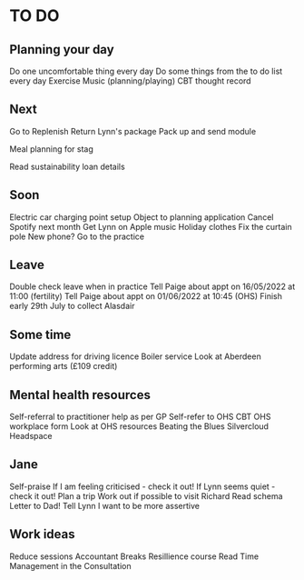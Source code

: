 # TO DO
## Planning your day
Do one uncomfortable thing every day
Do some things from the to do list every day
Exercise
Music (planning/playing)
CBT thought record

## Next
Go to Replenish
Return Lynn's package
Pack up and send module

Meal planning for stag

Read sustainability loan details

## Soon
Electric car charging point setup
Object to planning application
Cancel Spotify next month
Get Lynn on Apple music
Holiday clothes
Fix the curtain pole
New phone?
Go to the practice

## Leave
Double check leave when in practice
Tell Paige about appt on 16/05/2022 at 11:00 (fertility)
Tell Paige about appt on 01/06/2022 at 10:45 (OHS)
Finish early 29th July to collect Alasdair

## Some time
Update address for driving licence
Boiler service
Look at Aberdeen performing arts (£109 credit)

## Mental health resources
Self-referral to practitioner help as per GP
Self-refer to OHS CBT
OHS workplace form
Look at OHS resources
Beating the Blues
Silvercloud
Headspace

## Jane
Self-praise
If I am feeling criticised - check it out!
If Lynn seems quiet - check it out!
Plan a trip
Work out if possible to visit Richard
Read schema
Letter to Dad!
Tell Lynn I want to be more assertive

## Work ideas
Reduce sessions
Accountant
Breaks
Resillience course
Read Time Management in the Consultation



